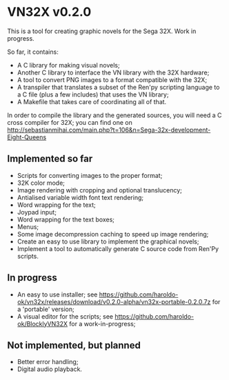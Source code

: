 VN32X v0.2.0
============

This is a tool for creating graphic novels for the Sega 32X.
Work in progress.

So far, it contains:
* A C library for making visual novels;
* Another C library to interface the VN library with the 32X hardware;
* A tool to convert PNG images to a format compatible with the 32X;
* A transpiler that translates a subset of the Ren'py scripting language to a C file (plus a few includes) that uses the VN library;
* A Makefile that takes care of coordinating all of that.
 
In order to compile the library and the generated sources, you will need a C cross compiler for 32X; you can find one on http://sebastianmihai.com/main.php?t=106&n=Sega-32x-development-Eight-Queens

Implemented so far
------------------

* Scripts for converting images to the proper format;
* 32K color mode;
* Image rendering with cropping and optional translucency;
* Antialised variable width font text rendering;
* Word wrapping for the text;
* Joypad input;
* Word wrapping for the text boxes;
* Menus;
* Some image decompression caching to speed up image rendering;
* Create an easy to use library to implement the graphical novels;
* Implement a tool to automatically generate C source code from Ren'Py scripts.

In progress
-----------
* An easy to use installer; see https://github.com/haroldo-ok/vn32x/releases/download/v0.2.0-alpha/vn32x-portable-0.2.0.7z for a 'portable' version;
* A visual editor for the scripts; see https://github.com/haroldo-ok/BlocklyVN32X for a work-in-progress;

Not implemented, but planned
----------------------------
* Better error handling;
* Digital audio playback.

